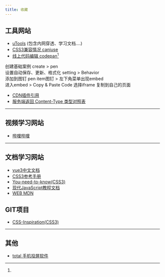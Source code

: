 ```yaml
---
title: 收藏
---
```

## 工具网站
+ [uTools](https://www.u.tools)  (包含内网穿透、学习文档....)
+ [CSS3兼容情况 caniuse](https://caniuse.com)
+ [线上代码编辑 codepan](https://codepen.io)[^(标注)]

[^(标注)]: 
创建基础案例 create > pen  
设置自动保存、更新、格式化 setting > Behavior  
添加到图钉 pen item图钉 > 左下角菜单出现embed   
进入embed  > Copy & Paste Code 选择iframe 复制到自己的页面  
+ [CDN插件引用](https://www.bootcdn.cn/)
+ [服务端返回 Content-Type 类型对照表](https://tool.oschina.net/commons)


---
## 视频学习网站
+ [哔哩哔哩](https://www.bilibili.com/) 
---
## 文档学习网站
+ [vue3中文文档](https://www.vue3js.cn/docs/zh/guide/installation.html)
+ [CSS3参考手册](https://www.xp.cn/css3/)
+ [You-need-to-know(CSS3)](https://lhammer.cn/You-need-to-know-css/#/zh-cn/extended-bg-position)
+ [现代JavaScript教程文档](https://zh.javascript.info/)
+ [WEB MDN](https://developer.mozilla.org/zh-CN/)

## GIT项目
+ [CSS-Inspiration(CSS3)](https://github.com/chokcoco/CSS-Inspiration)

---
## 其他
+ [total 手机投屏软件](http://tc.sigma-rt.com.cn/)

